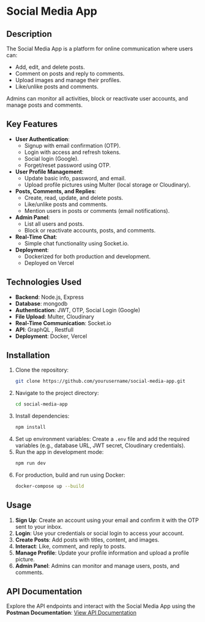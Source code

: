 # Social Media App


## Description
The Social Media App is a platform for online communication where users can:
- Add, edit, and delete posts.
- Comment on posts and reply to comments.
- Upload images and manage their profiles.
- Like/unlike posts and comments.

Admins can monitor all activities, block or reactivate user accounts, and manage posts and comments.

## Key Features
- **User Authentication**:
  - Signup with email confirmation (OTP).
  - Login with access and refresh tokens.
  - Social login (Google).
  - Forget/reset password using OTP.
- **User Profile Management**:
  - Update basic info, password, and email.
  - Upload profile pictures using Multer (local storage or Cloudinary).
- **Posts, Comments, and Replies**:
  - Create, read, update, and delete posts.
  - Like/unlike posts and comments.
  - Mention users in posts or comments (email notifications).
- **Admin Panel**:
  - List all users and posts.
  - Block or reactivate accounts, posts, and comments.
- **Real-Time Chat**:
  - Simple chat functionality using Socket.io.
- **Deployment**:
  - Dockerized for both production and development.
  - Deployed on Vercel

## Technologies Used

- **Backend**: Node.js, Express
- **Database**: mongodb
- **Authentication**: JWT, OTP, Social Login (Google)
- **File Upload**: Multer, Cloudinary
- **Real-Time Communication**: Socket.io
- **API**: GraphQL , Restfull
- **Deployment**: Docker, Vercel

## Installation
1. Clone the repository:
   ```bash
   git clone https://github.com/yourusername/social-media-app.git
   ```
2. Navigate to the project directory:
   ```bash
   cd social-media-app
   ```
3. Install dependencies:
   ```bash
   npm install
   ```
4. Set up environment variables:
   Create a `.env` file and add the required variables (e.g., database URL, JWT secret, Cloudinary credentials).
5. Run the app in development mode:
   ```bash
   npm run dev
   ```
6. For production, build and run using Docker:
   ```bash
   docker-compose up --build
   ```

## Usage
1. **Sign Up**: Create an account using your email and confirm it with the OTP sent to your inbox.
2. **Login**: Use your credentials or social login to access your account.
3. **Create Posts**: Add posts with titles, content, and images.
4. **Interact**: Like, comment, and reply to posts.
5. **Manage Profile**: Update your profile information and upload a profile picture.
6. **Admin Panel**: Admins can monitor and manage users, posts, and comments.

## API Documentation
Explore the API endpoints and interact with the Social Media App using the **Postman Documentation**:
[View API Documentation](https://documenter.getpostman.com/view/27083413/2sAYdcrC1J)